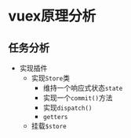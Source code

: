 # vuex原理分析

## 任务分析
- 实现插件
  - 实现`Store`类
    - 维持一个响应式状态`state`
    - 实现一个`commit()`方法
    - 实现`dispatch()`
    - `getters`
  - 挂载`$store`